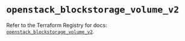 # `openstack_blockstorage_volume_v2`

Refer to the Terraform Registry for docs: [`openstack_blockstorage_volume_v2`](https://registry.terraform.io/providers/terraform-provider-openstack/openstack/1.54.1/docs/resources/blockstorage_volume_v2).
